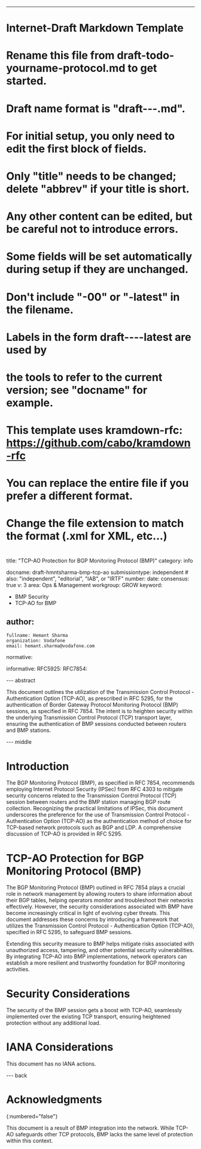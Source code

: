 ---
###
# Internet-Draft Markdown Template
#
# Rename this file from draft-todo-yourname-protocol.md to get started.
# Draft name format is "draft-<yourname>-<workgroup>-<name>.md".
#
# For initial setup, you only need to edit the first block of fields.
# Only "title" needs to be changed; delete "abbrev" if your title is short.
# Any other content can be edited, but be careful not to introduce errors.
# Some fields will be set automatically during setup if they are unchanged.
#
# Don't include "-00" or "-latest" in the filename.
# Labels in the form draft-<yourname>-<workgroup>-<name>-latest are used by
# the tools to refer to the current version; see "docname" for example.
#
# This template uses kramdown-rfc: https://github.com/cabo/kramdown-rfc
# You can replace the entire file if you prefer a different format.
# Change the file extension to match the format (.xml for XML, etc...)
#
###
title: "TCP-AO Protection for BGP Monitoring Protocol (BMP)"
category: info

docname: draft-hmntsharma-bmp-tcp-ao
submissiontype: independent  # also: "independent", "editorial", "IAB", or "IRTF"
number:
date:
consensus: true
v: 3
area: Ops & Management
workgroup: GROW
keyword:
 - BMP Security
 - TCP-AO for BMP


author:
 -
    fullname: Hemant Sharma
    organization: Vodafone
    email: hemant.sharma@vodafone.com

normative: 

informative:
 RFC5925:
 RFC7854:

--- abstract

This document outlines the utilization of the Transmission Control Protocol - Authentication Option (TCP-AO), as prescribed in RFC 5295, for the authentication of Border Gateway Protocol Monitoring Protocol (BMP) sessions, as specified in RFC 7854. The intent is to heighten security within the underlying Transmission Control Protocol (TCP) transport layer, ensuring the authentication of BMP sessions conducted between routers and BMP stations.


--- middle

# Introduction

The BGP Monitoring Protocol (BMP), as specified in RFC 7854, recommends employing Internet Protocol Security (IPSec) from RFC 4303 to mitigate security concerns related to the Transmission Control Protocol (TCP) session between routers and the BMP station managing BGP route collection. Recognizing the practical limitations of IPSec, this document underscores the preference for the use of Transmission Control Protocol - Authentication Option (TCP-AO) as the authentication method of choice for TCP-based network protocols such as BGP and LDP. A comprehensive discussion of TCP-AO is provided in RFC 5295.

# TCP-AO Protection for BGP Monitoring Protocol (BMP)

The BGP Monitoring Protocol (BMP) outlined in RFC 7854 plays a crucial role in network management by allowing routers to share information about their BGP tables, helping operators monitor and troubleshoot their networks effectively. However, the security considerations associated with BMP have become increasingly critical in light of evolving cyber threats. This document addresses these concerns by introducing a framework that utilizes the Transmission Control Protocol - Authentication Option (TCP-AO), specified in RFC 5295, to safeguard BMP sessions.

Extending this security measure to BMP helps mitigate risks associated with unauthorized access, tampering, and other potential security vulnerabilities. By integrating TCP-AO into BMP implementations, network operators can establish a more resilient and trustworthy foundation for BGP monitoring activities.



# Security Considerations

The security of the BMP session gets a boost with TCP-AO, seamlessly implemented over the existing TCP transport, ensuring heightened protection without any additional load.

# IANA Considerations

This document has no IANA actions.


--- back

# Acknowledgments
{:numbered="false"}

This document is a result of BMP integration into the network. While TCP-AO safeguards other TCP protocols, BMP lacks the same level of protection within this context.
